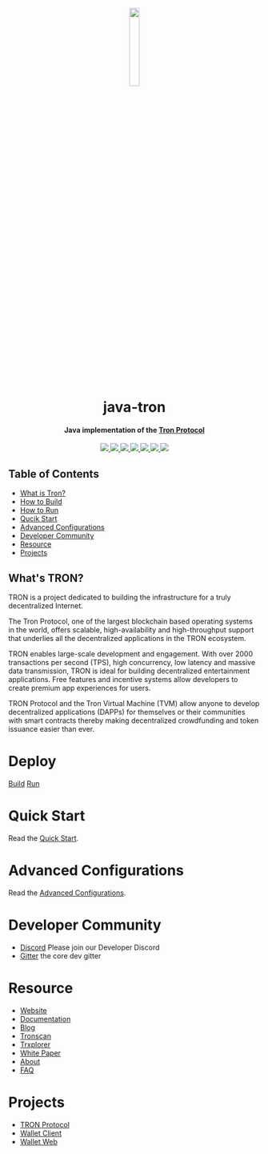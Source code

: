 <h1 align="center">
  <br>
  <img width=20% src="https://github.com/tronprotocol/wiki/blob/master/images/java-tron.jpg?raw=true">
  <br>
  java-tron
  <br>
</h1>

<h4 align="center">
  Java implementation of the <a href="https://tron.network">Tron Protocol</a>
</h4>


<p align="center">
  <a href="https://discord.gg/GsRgsTD">
    <img src="https://img.shields.io/badge/chat-on%20discord-brightgreen.svg">
  </a>
    
  <a href="https://travis-ci.org/tronprotocol/java-tron">
    <img src="https://travis-ci.org/tronprotocol/java-tron.svg?branch=develop">
  </a>
  
  <a href="https://codecov.io/gh/tronprotocol/java-tron">
    <img src="https://codecov.io/gh/tronprotocol/java-tron/branch/develop/graph/badge.svg" />
  </a>
  
  <a href="https://github.com/tronprotocol/java-tron/issues">
    <img src="https://img.shields.io/github/issues/tronprotocol/java-tron.svg">
  </a>
  
  <a href="https://github.com/tronprotocol/java-tron/pulls">
    <img src="https://img.shields.io/github/issues-pr/tronprotocol/java-tron.svg">
  </a>
  
  <a href="https://github.com/tronprotocol/java-tron/graphs/contributors"> 
    <img src="https://img.shields.io/github/contributors/tronprotocol/java-tron.svg">
  </a>
  
  <a href="LICENSE">
    <img src="https://img.shields.io/github/license/tronprotocol/java-tron.svg">
  </a>
</p>

## Table of Contents
- [What is Tron?](#What's-TRON?)
- [How to Build](#Build)
- [How to Run](#Run)
- [Qucik Start](#Quick-Start)
- [Advanced Configurations](#Advanced-Configurations)
- [Developer Community](#Developer-Community)
- [Resource](#Resource)
- [Projects](#Projects)

## What's TRON?

TRON is a project dedicated to building the infrastructure for a truly decentralized Internet.

The Tron Protocol, one of the largest blockchain based operating systems in the world, offers scalable, high-availability and high-throughput support that underlies all the decentralized applications in the TRON ecosystem. 

TRON enables large-scale development and engagement. With over 2000 transactions per second (TPS), high concurrency, low latency and massive data transmission, TRON is ideal for building decentralized entertainment applications. Free features and incentive systems allow developers to create premium app experiences for users.

TRON Protocol and the Tron Virtual Machine (TVM) allow anyone to develop decentralized applications (DAPPs) for themselves or their communities with smart contracts thereby making decentralized crowdfunding and token issuance easier than ever.

# Deploy
[Build](https://github.com/tronprotocol/java-tron/blob/fixReadMe/build.md)
[Run](https://github.com/tronprotocol/java-tron/blob/fixReadMe/run.md)

# Quick Start

Read the [Quick Start](https://developers.tron.network/docs/getting-started-1).

# Advanced Configurations

Read the [Advanced Configurations](src/main/java/org/tron/core/config/README.md).

# Developer Community

* [Discord](https://discord.gg/GsRgsTD) Please join our Developer Discord
* [Gitter](https://gitter.im/tronprotocol/allcoredev) the core dev gitter

# Resource

* [Website](https://tron.network/)
* [Documentation](http://developers.tron.network)
* [Blog](https://tronprotocol.github.io/tron-blog/)
* [Tronscan](https://tronscan.org/)
* [Trxplorer](https://www.trxplorer.io/)
* [White Paper](https://tron.network/resources?lng=&name=1)
* [About](https://tron.network/about)
* [FAQ](https://tron.network/faq)



# Projects

* [TRON Protocol](https://github.com/tronprotocol/protocol)
* [Wallet Client](https://github.com/tronprotocol/wallet-cli)
* [Wallet Web](https://github.com/tronprotocol/wallet-web)
